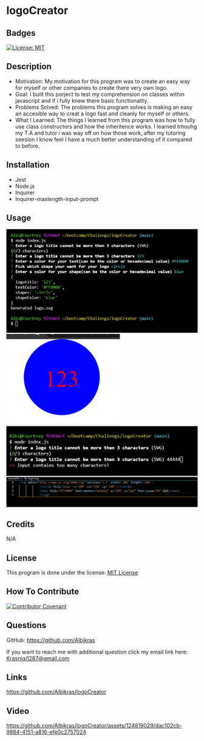 # logoCreator

## Badges

[![License: MIT](https://img.shields.io/badge/License-MIT-yellow.svg)](https://opensource.org/licenses/MIT)

## Description

- Motivation: My motivation for this program was to create an easy way for myself or other companies to create there very own logo.
- Goal: I built this porject to test my comprehension on classes within javascript and if i fully knew there basic functionality.
- Problems Solved: The problems this program solves is making an easy an accesible way to creat a logo fast and cleanly for myself or others.
- What I Learned: The things I learned from this program was how to fully use class constructors and how the inheritence works. I learned trhouhg my T.A and tutor i was way off on how those work, after my tutoring seesion I know feel I have a much better understanding of it compared to before.

## Installation

- Jest
- Node.js
- Inquirer
- Inquirer-maxlength-input-prompt

## Usage

![image of code running](./lib/images/completedCode.png)
![image of created Shape](./lib/images/completedImage.png)
![image of not accepted value](./lib/images/invalidInput.png)
![image of generated svg](./lib/images/generatedSVG.png)

## Credits

N/A

## License

This program is done under the license: [MIT License](https://choosealicense.com/licenses/mit/)

## How To Contribute

[![Contributor Covenant](https://img.shields.io/badge/Contributor%20Covenant-2.1-4baaaa.svg)](code_of_conduct.md)

## Questions

GitHub: https://github.com/Albikras

If you want to reach me with additional question click my email link here: Krasniqi1287@gmail.com

## Links

https://github.com/Albikras/logoCreator

## Video


https://github.com/Albikras/logoCreator/assets/124819029/dac102cb-9884-4151-a816-efe0c2757024



